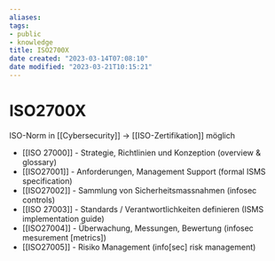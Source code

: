 ```yaml
---
aliases: 
tags:   
- public
- knowledge
title: ISO2700X
date created: "2023-03-14T07:08:10"
date modified: "2023-03-21T10:15:21"
---
```


# ISO2700X

ISO-Norm in [[Cybersecurity]] -> [[ISO-Zertifikation]] möglich

- [[ISO 27000]] - Strategie, Richtlinien und Konzeption (overview & glossary)
- [[ISO27001]] - Anforderungen, Management Support (formal ISMS specification)
- [[ISO27002]] - Sammlung von Sicherheitsmassnahmen (infosec controls)
- [[ISO 27003]] - Standards / Verantwortlichkeiten definieren (ISMS implementation guide)
- [[ISO27004]] - Überwachung, Messungen, Bewertung (infosec mesurement \[metrics\])
- [[ISO27005]] - Risiko Management (info\[sec\] risk management)
